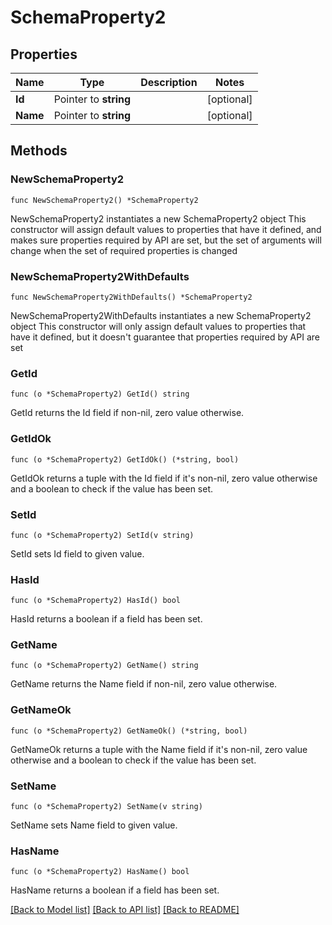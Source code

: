 # SchemaProperty2

## Properties

Name | Type | Description | Notes
------------ | ------------- | ------------- | -------------
**Id** | Pointer to **string** |  | [optional] 
**Name** | Pointer to **string** |  | [optional] 

## Methods

### NewSchemaProperty2

`func NewSchemaProperty2() *SchemaProperty2`

NewSchemaProperty2 instantiates a new SchemaProperty2 object
This constructor will assign default values to properties that have it defined,
and makes sure properties required by API are set, but the set of arguments
will change when the set of required properties is changed

### NewSchemaProperty2WithDefaults

`func NewSchemaProperty2WithDefaults() *SchemaProperty2`

NewSchemaProperty2WithDefaults instantiates a new SchemaProperty2 object
This constructor will only assign default values to properties that have it defined,
but it doesn't guarantee that properties required by API are set

### GetId

`func (o *SchemaProperty2) GetId() string`

GetId returns the Id field if non-nil, zero value otherwise.

### GetIdOk

`func (o *SchemaProperty2) GetIdOk() (*string, bool)`

GetIdOk returns a tuple with the Id field if it's non-nil, zero value otherwise
and a boolean to check if the value has been set.

### SetId

`func (o *SchemaProperty2) SetId(v string)`

SetId sets Id field to given value.

### HasId

`func (o *SchemaProperty2) HasId() bool`

HasId returns a boolean if a field has been set.

### GetName

`func (o *SchemaProperty2) GetName() string`

GetName returns the Name field if non-nil, zero value otherwise.

### GetNameOk

`func (o *SchemaProperty2) GetNameOk() (*string, bool)`

GetNameOk returns a tuple with the Name field if it's non-nil, zero value otherwise
and a boolean to check if the value has been set.

### SetName

`func (o *SchemaProperty2) SetName(v string)`

SetName sets Name field to given value.

### HasName

`func (o *SchemaProperty2) HasName() bool`

HasName returns a boolean if a field has been set.


[[Back to Model list]](../README.md#documentation-for-models) [[Back to API list]](../README.md#documentation-for-api-endpoints) [[Back to README]](../README.md)


